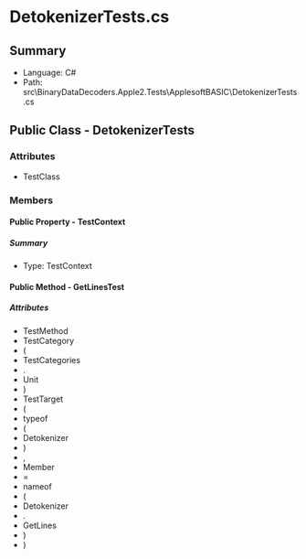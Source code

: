 ﻿# DetokenizerTests.cs

## Summary

* Language: C#
* Path: src\BinaryDataDecoders.Apple2.Tests\ApplesoftBASIC\DetokenizerTests.cs

## Public Class - DetokenizerTests

### Attributes

 - TestClass

### Members

#### Public Property - TestContext

##### Summary

 * Type: TestContext 

#### Public Method - GetLinesTest

##### Attributes

 - TestMethod
 - TestCategory
 - (
 - TestCategories
 - .
 - Unit
 - )
 - TestTarget
 - (
 - typeof
 - (
 - Detokenizer
 - )
 - ,
 - Member
 - =
 - nameof
 - (
 - Detokenizer
 - .
 - GetLines
 - )
 - )


